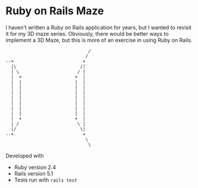 # Ruby on Rails Maze

I haven't written a Ruby on Rails application for years, but I wanted to
revisit it for my 3D maze series.  Obviously, there would be better ways
to implement a 3D Maze, but this is more of an exercise in using Ruby
on Rails.

                                   /
                                  / 
    --+                          +  
      |\                        /|  
      | \                      / |  
      |  +                    +  |  
      |  |                    |  |  
      |  |                    |  |  
      |  |                    |  |  
      |  |                    |  |  
      |  |                    |  |  
      |  |                    |  |  
      |  |                    |  |  
      |  +                    +  |  
      | /                      \ |  
      |/                        \|  
    --+                          +  
                                  \ 
                                   \


Developed with
* Ruby version 2.4
* Rails version 5.1
* Tests run with `rails test`
